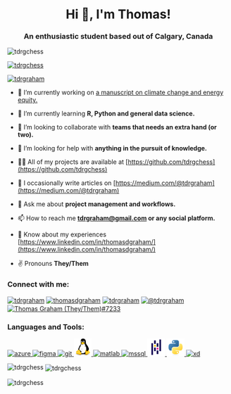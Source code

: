 <h1 align="center">Hi 👋, I'm Thomas!</h1>
<h3 align="center">An enthusiastic student based out of Calgary, Canada</h3>

<p align="left"> <img src="https://komarev.com/ghpvc/?username=tdrgchess&label=Profile%20views&color=0e75b6&style=flat" alt="tdrgchess" /> </p>

<p align="left"> <a href="https://github.com/ryo-ma/github-profile-trophy"><img src="https://github-profile-trophy.vercel.app/?username=tdrgchess" alt="tdrgchess" /></a> </p>

<p align="left"> <a href="https://twitter.com/tdrgraham" target="blank"><img src="https://img.shields.io/twitter/follow/tdrgraham?logo=twitter&style=for-the-badge" alt="tdrgraham" /></a> </p>

- 🔭 I’m currently working on [a manuscript on climate change and energy equity.](https://github.com/tdrgchess/WICBDC)

- 🌱 I’m currently learning **R, Python and general data science.**

- 👯 I’m looking to collaborate with **teams that needs an extra hand (or two).**

- 🤝 I’m looking for help with **anything in the pursuit of knowledge.**

- 👨‍💻 All of my projects are available at [https://github.com/tdrgchess](https://github.com/tdrgchess)

- 📝 I occasionally write articles on [https://medium.com/@tdrgraham](https://medium.com/@tdrgraham)

- 💬 Ask me about **project management and workflows.**

- 📫 How to reach me **tdrgraham@gmail.com or any social platform.**

- 📄 Know about my experiences [https://www.linkedin.com/in/thomasdgraham/](https://www.linkedin.com/in/thomasdgraham/)

- ✌ Pronouns **They/Them**

<h3 align="left">Connect with me:</h3>
<p align="left">
<a href="https://twitter.com/tdrgraham" target="blank"><img align="center" src="https://raw.githubusercontent.com/rahuldkjain/github-profile-readme-generator/master/src/images/icons/Social/twitter.svg" alt="tdrgraham" height="30" width="40" /></a>
<a href="https://linkedin.com/in/thomasdgraham" target="blank"><img align="center" src="https://raw.githubusercontent.com/rahuldkjain/github-profile-readme-generator/master/src/images/icons/Social/linked-in-alt.svg" alt="thomasdgraham" height="30" width="40" /></a>
<a href="https://instagram.com/tdrgraham" target="blank"><img align="center" src="https://raw.githubusercontent.com/rahuldkjain/github-profile-readme-generator/master/src/images/icons/Social/instagram.svg" alt="tdrgraham" height="30" width="40" /></a>
<a href="https://medium.com/@tdrgraham" target="blank"><img align="center" src="https://raw.githubusercontent.com/rahuldkjain/github-profile-readme-generator/master/src/images/icons/Social/medium.svg" alt="@tdrgraham" height="30" width="40" /></a>
<a href="https://discord.gg/Thomas Graham (They/Them)#7233" target="blank"><img align="center" src="https://raw.githubusercontent.com/rahuldkjain/github-profile-readme-generator/master/src/images/icons/Social/discord.svg" alt="Thomas Graham (They/Them)#7233" height="30" width="40" /></a>
</p>

<h3 align="left">Languages and Tools:</h3>
<p align="left"> <a href="https://azure.microsoft.com/en-in/" target="_blank" rel="noreferrer"> <img src="https://www.vectorlogo.zone/logos/microsoft_azure/microsoft_azure-icon.svg" alt="azure" width="40" height="40"/> </a> <a href="https://www.figma.com/" target="_blank" rel="noreferrer"> <img src="https://www.vectorlogo.zone/logos/figma/figma-icon.svg" alt="figma" width="40" height="40"/> </a> <a href="https://git-scm.com/" target="_blank" rel="noreferrer"> <img src="https://www.vectorlogo.zone/logos/git-scm/git-scm-icon.svg" alt="git" width="40" height="40"/> </a> <a href="https://www.linux.org/" target="_blank" rel="noreferrer"> <img src="https://raw.githubusercontent.com/devicons/devicon/master/icons/linux/linux-original.svg" alt="linux" width="40" height="40"/> </a> <a href="https://www.mathworks.com/" target="_blank" rel="noreferrer"> <img src="https://upload.wikimedia.org/wikipedia/commons/2/21/Matlab_Logo.png" alt="matlab" width="40" height="40"/> </a> <a href="https://www.microsoft.com/en-us/sql-server" target="_blank" rel="noreferrer"> <img src="https://www.svgrepo.com/show/303229/microsoft-sql-server-logo.svg" alt="mssql" width="40" height="40"/> </a> <a href="https://pandas.pydata.org/" target="_blank" rel="noreferrer"> <img src="https://raw.githubusercontent.com/devicons/devicon/2ae2a900d2f041da66e950e4d48052658d850630/icons/pandas/pandas-original.svg" alt="pandas" width="40" height="40"/> </a> <a href="https://www.python.org" target="_blank" rel="noreferrer"> <img src="https://raw.githubusercontent.com/devicons/devicon/master/icons/python/python-original.svg" alt="python" width="40" height="40"/> </a> <a href="https://www.adobe.com/products/xd.html" target="_blank" rel="noreferrer"> <img src="https://cdn.worldvectorlogo.com/logos/adobe-xd.svg" alt="xd" width="40" height="40"/> </a> </p>

<p><img align="left" src="https://github-readme-stats.vercel.app/api/top-langs?username=tdrgchess&show_icons=true&locale=en&layout=compact" alt="tdrgchess" /></p>

<p>&nbsp;<img align="center" src="https://github-readme-stats.vercel.app/api?username=tdrgchess&show_icons=true&locale=en" alt="tdrgchess" /></p>

<p><img align="center" src="https://github-readme-streak-stats.herokuapp.com/?user=tdrgchess&" alt="tdrgchess" /></p>
